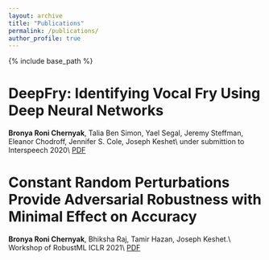 ```yaml
---
layout: archive
title: "Publications"
permalink: /publications/
author_profile: true
---
```


<!-- {% if author.googlescholar %}
  You can also find my articles on <u><a href="{{author.googlescholar}}">my Google Scholar profile</a>.</u>
{% endif %} -->

{% include base_path %}
<!-- 
{% for post in site.publications reversed %}
  {% include archive-single.html %}
{% endfor %} -->

<a style="text-decoration:none" href="https://arxiv.org/abs/2203.17019">DeepFry: Identifying Vocal Fry Using Deep Neural Networks</a>
===
**Bronya Roni Chernyak**, Talia Ben Simon, Yael Segal, Jeremy Steffman, Eleanor Chodroff, Jennifer S. Cole, Joseph Keshet\\
under submittion to Interspeech 2020\\
[PDF](https://arxiv.org/pdf/2203.17019.pdf)

<a style="text-decoration:none" href="https://arxiv.org/abs/2103.08265">Constant Random Perturbations Provide Adversarial Robustness with Minimal Effect on Accuracy</a>
===
**Bronya Roni Chernyak**, Bhiksha Raj, Tamir Hazan, Joseph Keshet.\\
Workshop of RobustML ICLR 2021\\
[PDF](https://arxiv.org/pdf/2103.08265.pdf)
